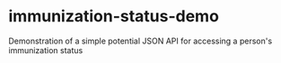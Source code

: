 immunization-status-demo
========================

Demonstration of a simple potential JSON API for accessing a person's immunization status
